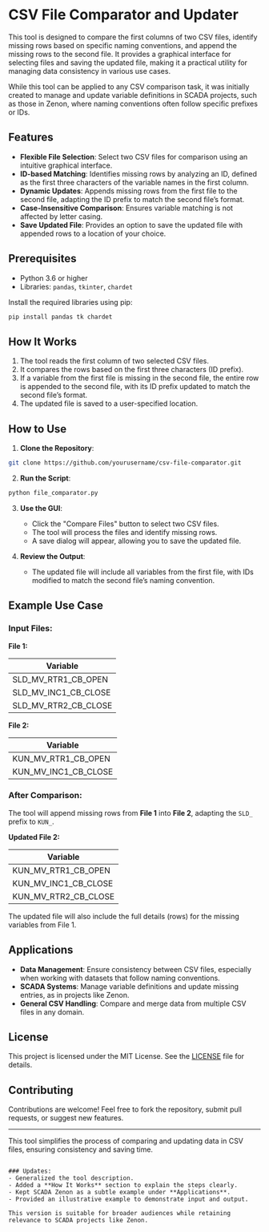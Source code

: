 # CSV File Comparator and Updater

This tool is designed to compare the first columns of two CSV files, identify missing rows based on specific naming conventions, and append the missing rows to the second file. It provides a graphical interface for selecting files and saving the updated file, making it a practical utility for managing data consistency in various use cases.

While this tool can be applied to any CSV comparison task, it was initially created to manage and update variable definitions in SCADA projects, such as those in Zenon, where naming conventions often follow specific prefixes or IDs.

## Features

- **Flexible File Selection**: Select two CSV files for comparison using an intuitive graphical interface.
- **ID-based Matching**: Identifies missing rows by analyzing an ID, defined as the first three characters of the variable names in the first column.
- **Dynamic Updates**: Appends missing rows from the first file to the second file, adapting the ID prefix to match the second file’s format.
- **Case-Insensitive Comparison**: Ensures variable matching is not affected by letter casing.
- **Save Updated File**: Provides an option to save the updated file with appended rows to a location of your choice.

## Prerequisites

- Python 3.6 or higher
- Libraries: `pandas`, `tkinter`, `chardet`

Install the required libraries using pip:

```bash
pip install pandas tk chardet
```

## How It Works

1. The tool reads the first column of two selected CSV files.
2. It compares the rows based on the first three characters (ID prefix).
3. If a variable from the first file is missing in the second file, the entire row is appended to the second file, with its ID prefix updated to match the second file’s format.
4. The updated file is saved to a user-specified location.

## How to Use

1. **Clone the Repository**:

```bash
git clone https://github.com/yourusername/csv-file-comparator.git
```

2. **Run the Script**:

```bash
python file_comparator.py
```

3. **Use the GUI**:
   - Click the "Compare Files" button to select two CSV files.
   - The tool will process the files and identify missing rows.
   - A save dialog will appear, allowing you to save the updated file.

4. **Review the Output**:
   - The updated file will include all variables from the first file, with IDs modified to match the second file’s naming convention.

## Example Use Case

### Input Files:

**File 1:**

| Variable                |
|-------------------------|
| SLD_MV_RTR1_CB_OPEN      |
| SLD_MV_INC1_CB_CLOSE     |
| SLD_MV_RTR2_CB_CLOSE     |

**File 2:**

| Variable                |
|-------------------------|
| KUN_MV_RTR1_CB_OPEN      |
| KUN_MV_INC1_CB_CLOSE     |

### After Comparison:

The tool will append missing rows from **File 1** into **File 2**, adapting the `SLD_` prefix to `KUN_`.

**Updated File 2:**

| Variable                |
|-------------------------|
| KUN_MV_RTR1_CB_OPEN      |
| KUN_MV_INC1_CB_CLOSE     |
| KUN_MV_RTR2_CB_CLOSE     |

The updated file will also include the full details (rows) for the missing variables from File 1.

## Applications

- **Data Management**: Ensure consistency between CSV files, especially when working with datasets that follow naming conventions.
- **SCADA Systems**: Manage variable definitions and update missing entries, as in projects like Zenon.
- **General CSV Handling**: Compare and merge data from multiple CSV files in any domain.

## License

This project is licensed under the MIT License. See the [LICENSE](LICENSE) file for details.

## Contributing

Contributions are welcome! Feel free to fork the repository, submit pull requests, or suggest new features.

---

This tool simplifies the process of comparing and updating data in CSV files, ensuring consistency and saving time.
```

### Updates:
- Generalized the tool description.
- Added a **How It Works** section to explain the steps clearly.
- Kept SCADA Zenon as a subtle example under **Applications**.
- Provided an illustrative example to demonstrate input and output. 

This version is suitable for broader audiences while retaining relevance to SCADA projects like Zenon.